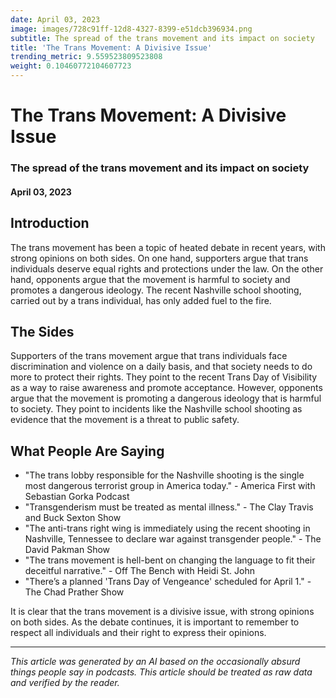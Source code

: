 ```yaml
---
date: April 03, 2023
image: images/728c91ff-12d8-4327-8399-e51dcb396934.png
subtitle: The spread of the trans movement and its impact on society
title: 'The Trans Movement: A Divisive Issue'
trending_metric: 9.559523809523808
weight: 0.10460772104607723
---
```

# The Trans Movement: A Divisive Issue
### The spread of the trans movement and its impact on society
#### April 03, 2023

## Introduction
The trans movement has been a topic of heated debate in recent years, with strong opinions on both sides. On one hand, supporters argue that trans individuals deserve equal rights and protections under the law. On the other hand, opponents argue that the movement is harmful to society and promotes a dangerous ideology. The recent Nashville school shooting, carried out by a trans individual, has only added fuel to the fire. 

## The Sides
Supporters of the trans movement argue that trans individuals face discrimination and violence on a daily basis, and that society needs to do more to protect their rights. They point to the recent Trans Day of Visibility as a way to raise awareness and promote acceptance. However, opponents argue that the movement is promoting a dangerous ideology that is harmful to society. They point to incidents like the Nashville school shooting as evidence that the movement is a threat to public safety. 

## What People Are Saying
- "The trans lobby responsible for the Nashville shooting is the single most dangerous terrorist group in America today." - America First with Sebastian Gorka Podcast
- "Transgenderism must be treated as mental illness." - The Clay Travis and Buck Sexton Show
- "The anti-trans right wing is immediately using the recent shooting in Nashville, Tennessee to declare war against transgender people." - The David Pakman Show
- "The trans movement is hell-bent on changing the language to fit their deceitful narrative." - Off The Bench with Heidi St. John
- "There’s a planned 'Trans Day of Vengeance' scheduled for April 1." - The Chad Prather Show

It is clear that the trans movement is a divisive issue, with strong opinions on both sides. As the debate continues, it is important to remember to respect all individuals and their right to express their opinions.

 --- 

*This article was generated by an AI based on the occasionally absurd things people say in podcasts. This article should be treated as raw data and verified by the reader.*